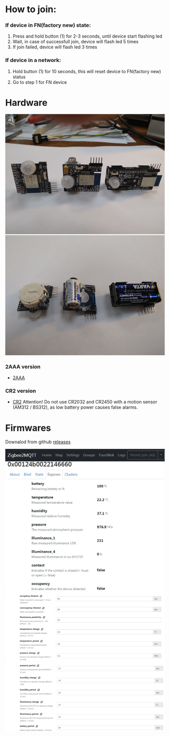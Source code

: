 # How to join:
### If device in FN(factory new) state:
1. Press and hold button (1) for 2-3 seconds, until device start flashing led
2. Wait, in case of successfull join, device will flash led 5 times
3. If join failed, device will flash led 3 times

### If device in a network:
1. Hold button (1) for 10 seconds, this will reset device to FN(factory new) status
2. Go to step 1 for FN device

# Hardware
![](/images/photo_2021-07-11_18-00-41.jpg)
![](/images/photo_2021-07-11_18-02-03.jpg)
### 2AAA version
- [2AAA](hardware/AAA/)
### CR2 version
- [CR2](hardware/CR2/)
Attention! Do not use CR2032 and CR2450 with a motion sensor (AM312 / BS312), as low battery power causes false alarms.

# Firmwares
Downalod from github [releases](https://github.com/koptserg/motion/releases)

![](/images/diyruz_motion_1.jpg)
![](/images/diyruz_motion_2.jpg)
![](/images/diyruz_motion_3.jpg)
